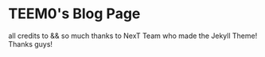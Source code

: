 # TEEM0's Blog Page

all credits to && so much thanks to NexT Team who made the Jekyll Theme!
Thanks guys!
